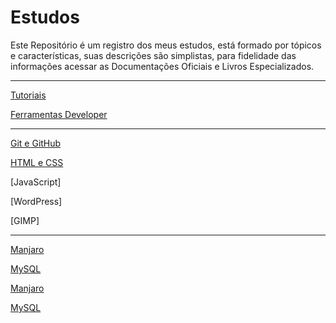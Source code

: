 # Estudos

Este Repositório é um registro dos meus estudos, está formado por tópicos e características, suas descrições são simplistas, para fidelidade das informações acessar as Documentações Oficiais e Livros Especializados.

---
[Tutoriais](https://github.com/renato-machado-developer/Estudos/tree/main/Tutorial)

[Ferramentas Developer](https://github.com/renato-machado-developer/Estudos/tree/main/Ferramentas%20Developer)

---
[Git e GitHub](https://github.com/renato-machado-developer/Estudos/tree/main/GitHub)

[HTML e CSS](https://github.com/renato-machado-developer/Estudos/tree/main/HTML5%20e%20CSS3)

[JavaScript]

[WordPress]

[GIMP]

---
[Manjaro](https://github.com/renato-machado-developer/Estudos/tree/main/Manjaro)

[MySQL](https://github.com/renato-machado-developer/Estudos/tree/main/MySQL)

[Manjaro](https://github.com/renato-machado-developer/Estudos/tree/main/Manjaro)

[MySQL](https://github.com/renato-machado-developer/Estudos/tree/main/MySQL)
